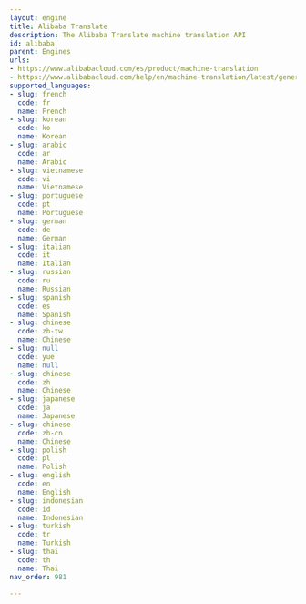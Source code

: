 ```yaml
---
layout: engine
title: Alibaba Translate
description: The Alibaba Translate machine translation API
id: alibaba
parent: Engines
urls:
- https://www.alibabacloud.com/es/product/machine-translation
- https://www.alibabacloud.com/help/en/machine-translation/latest/general-version-of-machine-translation
supported_languages:
- slug: french
  code: fr
  name: French
- slug: korean
  code: ko
  name: Korean
- slug: arabic
  code: ar
  name: Arabic
- slug: vietnamese
  code: vi
  name: Vietnamese
- slug: portuguese
  code: pt
  name: Portuguese
- slug: german
  code: de
  name: German
- slug: italian
  code: it
  name: Italian
- slug: russian
  code: ru
  name: Russian
- slug: spanish
  code: es
  name: Spanish
- slug: chinese
  code: zh-tw
  name: Chinese
- slug: null
  code: yue
  name: null
- slug: chinese
  code: zh
  name: Chinese
- slug: japanese
  code: ja
  name: Japanese
- slug: chinese
  code: zh-cn
  name: Chinese
- slug: polish
  code: pl
  name: Polish
- slug: english
  code: en
  name: English
- slug: indonesian
  code: id
  name: Indonesian
- slug: turkish
  code: tr
  name: Turkish
- slug: thai
  code: th
  name: Thai
nav_order: 981

---
```



